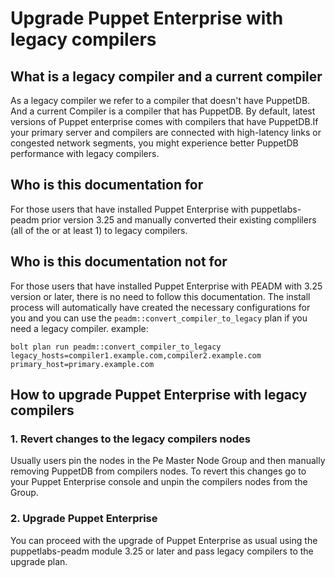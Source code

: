 # Upgrade Puppet Enterprise with legacy compilers

## What is a legacy compiler and a current compiler

As a legacy compiler we refer to a compiler that doesn't have PuppetDB. And a current Compiler is a compiler that has PuppetDB. By default, latest versions of Puppet enterprise comes with compilers that have PuppetDB.If your primary server and compilers are connected with high-latency links or congested network segments, you might experience better PuppetDB performance with legacy compilers.

## Who is this documentation for

For those users that have installed Puppet Enterprise with puppetlabs-peadm prior version 3.25 and manually converted their existing complilers (all of the or at least 1) to legacy compilers.

## Who is this documentation not for

For those users that have installed Puppet Enterprise with PEADM with 3.25 version or later, there is no need to follow this documentation. The install process will automatically have created the necessary configurations for you and you can use the `peadm::convert_compiler_to_legacy` plan if you need a legacy compiler. example:

```shell
bolt plan run peadm::convert_compiler_to_legacy legacy_hosts=compiler1.example.com,compiler2.example.com primary_host=primary.example.com
```

## How to upgrade Puppet Enterprise with legacy compilers

### 1. Revert changes to the legacy compilers nodes

Usually users pin the nodes in the Pe Master Node Group and then manually removing PuppetDB from compilers nodes. To revert this changes go to your Puppet Enterprise console and unpin the compilers nodes from the Group.

### 2. Upgrade Puppet Enterprise

You can proceed with the upgrade of Puppet Enterprise as usual using the puppetlabs-peadm module 3.25 or later and pass legacy compilers to the upgrade plan.
